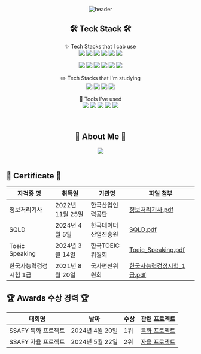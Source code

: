 <div align="center">

  ![header](https://capsule-render.vercel.app/api?type=waving&color=timeauto&height=200&section=header&text=Welcome%20to%20Gyuri's%20GitHub😊&fontSize=50&desc=Backend%20Developer&Size=25&descAlign=80&descAlignY=70)
  ## 🛠 Teck Stack 🛠

   ✨ Tech Stacks that I cab use <br> 
  <img src="https://img.shields.io/badge/Java-007396?style=for-the-badge&logo=Java&logoColor=white">
  <img src="https://img.shields.io/badge/Spring-6DB33F?style=for-the-badge&logo=Spring&logoColor=white">
  <img src="https://img.shields.io/badge/Spring%20Boot-6DB33F?style=for-the-badge&logo=Spring%20Boot&logoColor=white">
  <img src="https://img.shields.io/badge/JPA-59666C?style=for-the-badge&logo=Hibernate&logoColor=white">
  <img src="https://img.shields.io/badge/MySQL-4479A1?style=for-the-badge&logo=MySQL&logoColor=white">
  <img src="https://img.shields.io/badge/Spring%20Security-6DB33F?style=for-the-badge&logo=Spring%20Security&logoColor=white">

  <img src="https://img.shields.io/badge/JavaScript-F7DF1E?style=for-the-badge&logo=JavaScript&logoColor=black">
  <img src="https://img.shields.io/badge/React-61DAFB?style=for-the-badge&logo=React&logoColor=black">
  <img src="https://img.shields.io/badge/Vue.js-4FC08D?style=for-the-badge&logo=Vue.js&logoColor=white">
  <img src="https://img.shields.io/badge/HTML-E34F26?style=for-the-badge&logo=HTML5&logoColor=white">
  <img src="https://img.shields.io/badge/CSS-1572B6?style=for-the-badge&logo=CSS3&logoColor=white">
  <img src="https://img.shields.io/badge/Redux-764ABC?style=for-the-badge&logo=Redux&logoColor=white">

   ✏️ Tech Stacks that I'm studying<br>
  <img src="https://img.shields.io/badge/Socket.io-010101?style=for-the-badge&logo=Socket.io&logoColor=white">
  <img src="https://img.shields.io/badge/PostgreSQL-4169E1?style=for-the-badge&logo=PostgreSQL&logoColor=white">
  <img src="https://img.shields.io/badge/MongoDB-47A248?style=for-the-badge&logo=MongoDB&logoColor=white">
  <img src="https://img.shields.io/badge/Docker-2496ED?style=for-the-badge&logo=Docker&logoColor=white">

   🔧 Tools I've used <br>
  <img src="https://img.shields.io/badge/Git-F05032?style=for-the-badge&logo=Git&logoColor=white">
  <img src="https://img.shields.io/badge/notion-000000?style=for-the-badge&logo=notion&logoColor=white">
  <img src="https://img.shields.io/badge/Slack-4A154B?style=for-the-badge&logo=Slack&logoColor=white">
  <img src="https://img.shields.io/badge/Figma-F24E1E?style=for-the-badge&logo=Figma&logoColor=white">
  <img src="https://img.shields.io/badge/Swagger-85EA2D?style=for-the-badge&logo=Swagger&logoColor=black">

<br>

  ## 🌟 About Me 🌟
  <a href="https://www.notion.so/your-profile-link" target="_blank">
  <img src="https://img.shields.io/badge/Notion-000000?style=for-the-badge&logo=Notion&logoColor=white&link=https://www.notion.so/your-profile-link"/>
</a>

  
</div>
<br>

## 🪪 Certificate 🪪

| 자격증 명                  | 취득일           | 기관명                   | 파일 첨부                                                      |
|----------------------------|------------------|--------------------------|----------------------------------------------------------------|
| 정보처리기사               | 2022년 11월 25일 | 한국산업인력공단         | [정보처리기사.pdf](./정보처리기사.pdf)                        |
| SQLD                       | 2024년 4월 5일   | 한국데이터산업진흥원     | [SQLD.pdf](./SQLD.pdf)                                        |
| Toeic Speaking             | 2024년 3월 14일  | 한국TOEIC위원회           | [Toeic_Speaking.pdf](./Toeic_Speaking.pdf)                    |
| 한국사능력검정시험 1급      | 2021년 8월 20일  | 국사편찬위원회            | [한국사능력검정시험_1급.pdf](./한국사능력검정시험_1급.pdf)     |


## 🏆 Awards 수상 경력 🏆

| 대회명                  | 날짜             | 수상   | 관련 프로젝트                                     |
|-------------------------|------------------|--------|--------------------------------------------------|
| SSAFY 특화 프로젝트      | 2024년 4월 20일  | 1위    | [특화 프로젝트](https://github.com/your-username/특화-프로젝트) |
| SSAFY 자율 프로젝트      | 2024년 5월 22일  | 2위    | [자율 프로젝트](https://github.com/your-username/자율-프로젝트) |

